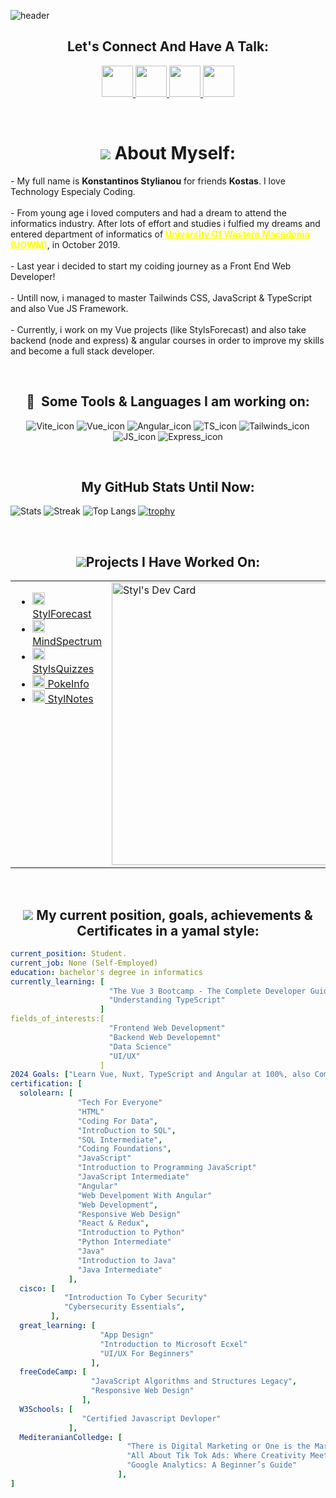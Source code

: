 ![header](https://capsule-render.vercel.app/api?text=Hey%20Everyone!&animation=fadeIn&type=waving&color=random&fontColor=3b82f6&height=100&width=100%)

 <h2 align="center">Let's Connect And Have A Talk: </h1>
 <p align="center">
   <a href="https://www.instagram.com/_kostas_styl/?hl=en">
    <img height="50" src="https://user-images.githubusercontent.com/46517096/166974368-9798f39f-1f46-499c-b14e-81f0a3f83a06.png"/>
   </a>
   <a href="https://twitter.com/AliBaBaSssS/">
    <img height="50" src="https://api.iconify.design/devicon:twitter.svg?color=%234188be"/>
   </a>
   <a href="https://www.linkedin.com/in/konstantinos-stylianou-a4a95625b/">
    <img height="50" src="https://api.iconify.design/skill-icons:linkedin.svg?color=%234188be"/>
   </a>
   <a href="#">
    <img height="50" src="https://api.iconify.design/logos:discord-icon.svg?color=%234188be"/>
   </a>
 </p>

<br>
<h1 align="center"><img src="https://api.iconify.design/twemoji:man-detective-medium-skin-tone.svg?width=35"/> About Myself:</h1>

<p>
 - My full name is <b>Konstantinos Stylianou</b> for friends <b>Kostas</b>. I love Technology Especialy Coding. 
<br><br>- From young age i loved computers and had a dream to attend the informatics industry. After lots of effort and studies i fulfied my dreams and entered department of informatics of <strong> <u style="color:yellow;">University Of Western Macedonia (UOWM)</u></strong>, in October 2019.
<br><br>- Last year i decided to start my coiding journey as  a Front End Web Developer!
<br><br>- Untill now, i managed to master Tailwinds CSS, JavaScript & TypeScript and also Vue JS Framework.
<br><br>- Currently, i work on my Vue projects (like StylsForecast) and also take backend (node and express) & angular courses in order to improve my skills and become a full stack developer.
</p>
 
<br> 
<h2 align="center"> 🚀 &nbsp;Some Tools & Languages I am working on:</h1>
<p align="center">
  <span><img src="https://api.iconify.design/logos:vitejs.svg?width=60" alt="Vite_icon"/></span> 
  <span><img src="https://api.iconify.design/logos:vue.svg?width=60" alt="Vue_icon"/></span> 
  <span><img src="https://api.iconify.design/logos:angular-icon.svg?width=60" alt="Angular_icon"/></span> 
  <span><img src="https://api.iconify.design/logos:typescript-icon-round.svg?width=60" alt="TS_icon"/></span> 
  <span><img src="https://api.iconify.design/logos:tailwindcss-icon.svg?width=60" alt="Tailwinds_icon"/></span> 
  <span><img src="https://api.iconify.design/logos:javascript.svg?width=60" alt="JS_icon"/></span> 
  <span><img src="https://api.iconify.design/skill-icons:expressjs-light.svg?width=60" alt="Express_icon"/></span> 
</p>

<br> 
<h2 align="center"> My GitHub Stats Until Now:</h2>

![Stats](https://github-readme-stats.vercel.app/api?username=AliBaBas02&show_icons=true&locale=en&theme=synthwave&count_private=true&hide_border=true)
![Streak](https://github-readme-streak-stats.herokuapp.com/?user=AliBaBas02&theme=synthwave&hide_border=synthwave&include_all_commits=true)
![Top Langs](https://github-readme-stats.vercel.app/api/top-langs/?username=AliBaBas02&layout=donut&theme=synthwave&hide_border=true)
[![trophy](https://github-profile-trophy.vercel.app/?username=AliBaBas02&theme=tokyonight&no-frame=true&no-bg=true&margin-w=8&margin-h=8&row=3&column=4)](https://github.com/ryo-ma/github-profile-trophy)

<br> 
<h2 align="center"><img src="https://api.iconify.design/zondicons:network.svg?color=%234188be&width=30" />Projects I Have Worked On:</h1>

<table style="border: none; width="100%"">
  <tr>
    <td valign="top">
      <ul>
        <li><a href="https://stylforecast.pages.dev/"><img src="https://api.iconify.design/ri:meteor-fill.svg?color=%2322ce2d" width="20px" /> StylForecast </a></li>
        <li><a href="https://mindspectrum.pages.dev/"><img src="https://api.iconify.design/ph:activity-bold.svg?color=%2322ce2d" width="20px" /> MindSpectrum </a></li>
        <li><a href="https://stylquizzes.pages.dev/"><img src="https://pub-a65a191fa4d14606aec83a6b14268769.r2.dev/logo.svg" width="20px" /> StylsQuizzes</a></li>
        <li><a href="https://pokeinfo.pages.dev/"><img src="https://pub-a65a191fa4d14606aec83a6b14268769.r2.dev/pokeIcon.png" width="20px" /> PokeInfo</a></li>
        <li><a href="https://stylsnotes.pages.dev"><img src="https://api.iconify.design/line-md:clipboard-list.svg?color=%2322ffffff" width="20px" /> StylNotes</a> </li>
      </ul>
    </td>
    <td valign="top">
      <a href="https://app.daily.dev/styl"><img src="https://api.daily.dev/devcards/v2/lyF4WBTvWMqO0vlNKBCi6.png?type=wide&r=vwo" width="452" alt="Styl's Dev Card"/></a>
    </td>
  </tr>
</table>

 <br> 
<h2 align="center"><img src="https://api.iconify.design/twemoji:magnifying-glass-tilted-right.svg?width=35" /> My current position, goals, achievements & Certificates in a yamal style:</h1>

```yaml
current_position: Student.
current_job: None (Self-Employed)
education: bachelor's degree in informatics
currently_learning: [
                      "The Vue 3 Bootcamp - The Complete Developer Guide",
                      "Understanding TypeScript"
                    ]
fields_of_interests:[
                      "Frontend Web Development"
                      "Backend Web Developemnt"
                      "Data Science"
                      "UI/UX"
                    ]
2024 Goals: ["Learn Vue, Nuxt, TypeScript and Angular at 100%, also Compelete StylForecast Project!"] 
certification: [
  sololearn: [
               "Tech For Everyone"
               "HTML"
               "Coding For Data",
               "IntroDuction to SQL",
               "SQL Intermediate",
               "Coding Foundations",
               "JavaScript"
               "Introduction to Programming JavaScript"
               "JavaScript Intermediate"
               "Angular"
               "Web Develpoment With Angular"
               "Web Development",
               "Responsive Web Design"
               "React & Redux",
               "Introduction to Python"
               "Python Intermediate"
               "Java"
               "Introduction to Java"
               "Java Intermediate"   
             ],
  cisco: [
            "Introduction To Cyber Security"
            "Cybersecurity Essentials",
         ],
  great_learning: [
                    "App Design"
                    "Introduction to Microsoft Ecxel"
                    "UI/UX For Beginners"
                  ],
  freeCodeCamp: [
                  "JavaScript Algorithms and Structures Legacy",
                  "Responsive Web Design"
                ],
  W3Schools: [
                "Certified Javascript Devloper"
             ],
  MediteranianColledge: [
                          "There is Digital Marketing or One is the Marketing?"
                          "All About Tik Tok Ads: Where Creativity Meets Advertising"
                          "Google Analytics: A Beginner’s Guide" 
                        ],
]
```

